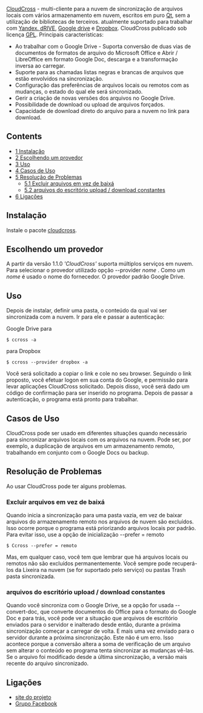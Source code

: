 [CloudCross](Http://cloudcross.mastersoft24.ru) - multi-cliente para a nuvem de sincronização de arquivos locais com vários armazenamento em nuvem, escritos em puro [Qt](/index.php/Qt "Qt"), sem a utilização de bibliotecas de terceiros. atualmente suportado para trabalhar com [Yandex. dRIVE](/index.php?title=Yandex._dRIVE&action=edit&redlink=1 "Yandex. dRIVE (page does not exist)"), [Google drive](/index.php?title=Google_drive&action=edit&redlink=1 "Google drive (page does not exist)") e [Dropbox](/index.php/Dropbox "Dropbox"). CloudCross publicado sob licença [GPL](/index.php?title=GPL&action=edit&redlink=1 "GPL (page does not exist)"). Principais características:

*   Ao trabalhar com o Google Drive - Suporta conversão de duas vias de documentos de formatos de arquivo do Microsoft Office e Abrir / LibreOffice em formato Google Doc, descarga e a transformação inversa ao carregar.
*   Suporte para as chamadas listas negras e brancas de arquivos que estão envolvidos na sincronização.
*   Configuração das preferências de arquivos locais ou remotos com as mudanças, o estado do qual ele será sincronizado.
*   Gerir a criação de novas versões dos arquivos no Google Drive.
*   Possibilidade de download ou upload de arquivos forçados.
*   Capacidade de download direto do arquivo para a nuvem no link para download.

## Contents

*   [1 Instalação](#Instala.C3.A7.C3.A3o)
*   [2 Escolhendo um provedor](#Escolhendo_um_provedor)
*   [3 Uso](#Uso)
*   [4 Casos de Uso](#Casos_de_Uso)
*   [5 Resolução de Problemas](#Resolu.C3.A7.C3.A3o_de_Problemas)
    *   [5.1 Excluir arquivos em vez de baixá](#Excluir_arquivos_em_vez_de_baix.C3.A1)
    *   [5.2 arquivos do escritório upload / download constantes](#arquivos_do_escrit.C3.B3rio_upload_.2F_download_constantes)
*   [6 Ligações](#Liga.C3.A7.C3.B5es)

## Instalação

Instale o pacote [cloudcross](https://aur.archlinux.org/packages/cloudcross/).

## Escolhendo um provedor

A partir da versão 1.1.0 *'CloudCross'* suporta múltiplos serviços em nuvem. Para selecionar o provedor utilizado opção --provider *nome* . Como um *nome* é usado o nome do fornecedor. O provedor padrão Google Drive.

## Uso

Depois de instalar, definir uma pasta, o conteúdo da qual vai ser sincronizada com a nuvem. Ir para ele e passar a autenticação:

Google Drive para

```
$ ccross -a

```

para Dropbox

```
$ ccross --provider dropbox -a

```

Você será solicitado a copiar o link e cole no seu browser. Seguindo o link proposto, você efetuar logon em sua conta do Google, e permissão para levar aplicações CloudCross solicitado. Depois disso, você será dado um código de confirmação para ser inserido no programa. Depois de passar a autenticação, o programa está pronto para trabalhar.

## Casos de Uso

CloudCross pode ser usado em diferentes situações quando necessário para sincronizar arquivos locais com os arquivos na nuvem. Pode ser, por exemplo, a duplicação de arquivos em um armazenamento remoto, trabalhando em conjunto com o Google Docs ou backup.

## Resolução de Problemas

Ao usar CloudCross pode ter alguns problemas.

### Excluir arquivos em vez de baixá

Quando inicia a sincronização para uma pasta vazia, em vez de baixar arquivos do armazenamento remoto nos arquivos de nuvem são excluídos. Isso ocorre porque o programa está priorizando arquivos locais por padrão. Para evitar isso, use a opção de inicialização --prefer = remoto

```
$ Ccross --prefer = remoto

```

Mas, em qualquer caso, você tem que lembrar que há arquivos locais ou remotos não são excluídos permanentemente. Você sempre pode recuperá-los da Lixeira na nuvem (se for suportado pelo serviço) ou pastas Trash pasta sincronizada.

### arquivos do escritório upload / download constantes

Quando você sincroniza com o Google Drive, se a opção for usada --convert-doc, que converte documentos do Office para o formato do Google Doc e para trás, você pode ver a situação que arquivos de escritório enviados para o servidor e inalterado desde então, durante a próxima sincronização começar a carregar de volta. E mais uma vez enviado para o servidor durante a próxima sincronização. Este não é um erro. Isso acontece porque a conversão altera a soma de verificação de um arquivo sem alterar o conteúdo eo programa tenta sincronizar as mudanças vê-las. Se o arquivo foi modificado desde a última sincronização, a versão mais recente do arquivo sincronizado.

## Ligações

*   [site do projeto](Http://cloudcross.mastersoft24.ru/ru)
*   [Grupo Facebook](Https://www.facebook.com/groups/cloudcross)